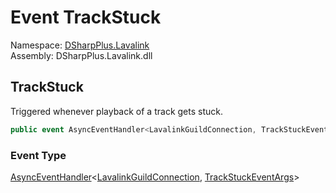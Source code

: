 # Event TrackStuck

Namespace: [DSharpPlus.Lavalink](DSharpPlus.Lavalink.md)  
Assembly: DSharpPlus.Lavalink.dll

## <a id="DSharpPlus_Lavalink_LavalinkNodeConnection_TrackStuck"></a>TrackStuck

Triggered whenever playback of a track gets stuck.

```csharp
public event AsyncEventHandler<LavalinkGuildConnection, TrackStuckEventArgs> TrackStuck
```

### Event Type

[AsyncEventHandler](DSharpPlus.AsyncEvents.AsyncEventHandler\-2.md)<[LavalinkGuildConnection](DSharpPlus.Lavalink.LavalinkGuildConnection.md), [TrackStuckEventArgs](DSharpPlus.Lavalink.EventArgs.TrackStuckEventArgs.md)\>

